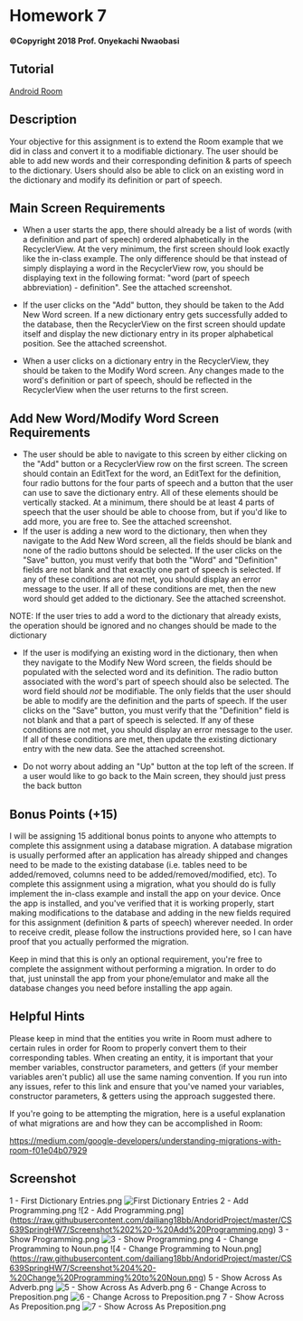 # Homework 7
**©Copyright 2018 Prof. Onyekachi Nwaobasi**

## Tutorial
[Android Room](https://codelabs.developers.google.com/codelabs/android-room-with-a-view/#0)

## Description

Your objective for this assignment is to extend the Room example that we did in class and convert it to a modifiable dictionary. The user should be able to add new words and their corresponding definition & parts of speech to the dictionary. Users should also be able to click on an existing word in the dictionary and modify its definition or part of speech.

## Main Screen Requirements

* When a user starts the app, there should already be a list of words (with a definition and part of speech) ordered alphabetically in the RecyclerView. At the very minimum, the first screen should look exactly like the in-class example. The only difference should be that instead of simply displaying a word in the RecyclerView row, you should be displaying text in the following format: "word (part of speech abbreviation) - definition". See the attached screenshot.

* If the user clicks on the "Add" button, they should be taken to the Add New Word screen. If a new dictionary entry gets successfully added to the database, then the RecyclerView on the first screen should update itself and display the new dictionary entry in its proper alphabetical position. See the attached screenshot.

* When a user clicks on a dictionary entry in the RecyclerView, they should be taken to the Modify Word screen. Any changes made to the word's definition or part of speech, should be reflected in the RecyclerView when the user returns to the first screen.

## Add New Word/Modify Word Screen Requirements

* The user should be able to navigate to this screen by either clicking on the "Add" button or a RecyclerView row on the first screen. The screen should contain an EditText for the word, an EditText for the definition, four radio buttons for the four parts of speech and a button that the user can use to save the dictionary entry. All of these elements should be vertically stacked. At a minimum, there should be at least 4 parts of speech that the user should be able to choose from, but if you'd like to add more, you are free to. See the attached screenshot.
* If the user is adding a new word to the dictionary, then when they navigate to the Add New Word screen, all the fields should be blank and none of the radio buttons should be selected. If the user clicks on the "Save" button, you must verify that both the "Word" and "Definition" fields are not blank and that exactly one part of speech is selected. If any of these conditions are not met, you should display an error message to the user. If all of these conditions are met, then the new word should get added to the dictionary. See the attached screenshot. 

NOTE: If the user tries to add a word to the dictionary that already exists, the operation should be ignored and no changes should be made to the dictionary

* If the user is modifying an existing word in the dictionary, then when they navigate to the Modify New Word screen, the fields should be populated with the selected word and its definition. The radio button associated with the word's part of speech should also be selected. The word field should *not* be modifiable. The only fields that the user should be able to modify are the definition and the parts of speech. If the user clicks on the "Save" button, you must verify that the "Definition" field is not blank and that a part of speech is selected. If any of these conditions are not met, you should display an error message to the user. If all of these conditions are met, then update the existing dictionary entry with the new data. See the attached screenshot.

* Do not worry about adding an "Up" button at the top left of the screen. If a user would like to go back to the Main screen, they should just press the back button

## Bonus Points (+15)

I will be assigning 15 additional bonus points to anyone who attempts to complete this assignment using a database migration. A database migration is usually performed after an application has already shipped and changes need to be made to the existing database (i.e. tables need to be added/removed, columns need to be added/removed/modified, etc). To complete this assignment using a migration, what you should do is fully implement the in-class example and install the app on your device. Once the app is installed, and you've verified that it is working properly, start making modifications to the database and adding in the new fields required for this assignment (definition & parts of speech) wherever needed. In order to receive credit, please follow the instructions provided here, so I can have proof that you actually performed the migration. 

Keep in mind that this is only an optional requirement, you're free to complete the assignment without performing a migration. In order to do that, just uninstall the app from your phone/emulator and make all the database changes you need before installing the app again.

## Helpful Hints

Please keep in mind that the entities you write in Room must adhere to certain rules in order for Room to properly convert them to their corresponding tables. When creating an entity, it is important that your member variables, constructor parameters, and getters (if your member variables aren't public) all use the same naming convention. If you run into any issues, refer to this link and ensure that you've named your variables, constructor parameters, & getters using the approach suggested there.

If you're going to be attempting the migration, here is a useful explanation of what migrations are and how they can be accomplished in Room: 

https://medium.com/google-developers/understanding-migrations-with-room-f01e04b07929


## Screenshot



1 - First Dictionary Entries.png 
![First Dictionary Entries](https://raw.githubusercontent.com/dailiang18bb/AndoridProject/master/CS639SpringHW7/Screenshot%201%20-%20First%20Dictionary%20Entries.png)
2 - Add Programming.png
![2 - Add Programming.png] (https://raw.githubusercontent.com/dailiang18bb/AndoridProject/master/CS639SpringHW7/Screenshot%202%20-%20Add%20Programming.png)
3 - Show Programming.png
![3 - Show Programming.png](https://raw.githubusercontent.com/dailiang18bb/AndoridProject/master/CS639SpringHW7/Screenshot%203%20-%20Show%20Programming.png)
4 - Change Programming to Noun.png
![4 - Change Programming to Noun.png] (https://raw.githubusercontent.com/dailiang18bb/AndoridProject/master/CS639SpringHW7/Screenshot%204%20-%20Change%20Programming%20to%20Noun.png)
5 - Show Across As Adverb.png 
![5 - Show Across As Adverb.png ](https://raw.githubusercontent.com/dailiang18bb/AndoridProject/master/CS639SpringHW7/Screenshot%205%20-%20Show%20Across%20As%20Adverb.png)
6 - Change Across to Preposition.png
![6 - Change Across to Preposition.png](https://raw.githubusercontent.com/dailiang18bb/AndoridProject/master/CS639SpringHW7/Screenshot%206%20-%20Change%20Across%20to%20Preposition.png)
7 - Show Across As Preposition.png
![7 - Show Across As Preposition.png](https://raw.githubusercontent.com/dailiang18bb/AndoridProject/master/CS639SpringHW7/Screenshot%207%20-%20Show%20Across%20As%20Preposition.png)
